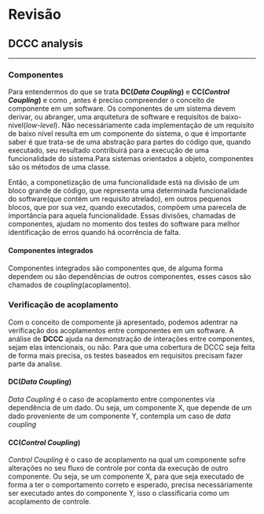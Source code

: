 # Revisão

## DCCC analysis

---------------

### Componentes

Para entendermos do que se trata **DC(*Data Coupling*)** e **CC(*Control Coupling*)** e como , antes é preciso compreender o conceito de componente em um software. Os componentes de um sistema devem derivar, ou abranger, uma arquitetura de software e requisitos de baixo-nivel(*low-level*). Não necessáriamente cada implementação de um requisito de baixo nível resulta em um componente do sistema, o que é importante saber é que trata-se de uma abstração para partes do código que, quando executado, seu resultado contribuirá para a execução de uma funcionalidade do sistema.Para sistemas orientados a objeto, componentes são os métodos de uma classe.

Então, a componetização de uma funcionalidade está na divisão de um bloco grande de código, que representa uma determinada funcionalidade do software(que contém um requisito atrelado), em outros pequenos blocos, que por sua vez, quando executados, compõem uma parecela de importância para aquela funcionalidade. Essas divisões, chamadas de componentes, ajudam no momento dos testes do software para melhor identificação de erros quando há ocorrência de falta.

#### Componentes integrados

Componentes integrados são componentes que, de alguma forma dependem ou são dependências de outros componentes, esses casos são chamados de *coupling*(acoplamento).

### Verificação de acoplamento

Com o conceito de compomente já apresentado, podemos adentrar na verificação dos acoplamentos entre componentes em um software. A análise de **DCCC** ajuda na demonstração de interações entre componentes, sejam elas intencionais, ou não. Para que uma cobertura de DCCC seja feita de forma mais precisa, os testes baseados em requisitos precisam fazer parte da analise.

#### DC(*Data Coupling*)

*Data Coupling* é o caso de acoplamento entre componentes via dependência de um dado. Ou seja, um componente X, que depende de um dado proveniente de um componente Y, contempla um caso de *data coupling*

#### CC(*Control Coupling*)

*Control Coupling* é o caso de acoplamento na qual um componente sofre alterações no seu fluxo de controle por conta da execução de outro componente. Ou seja, se um componente X, para que seja executado de forma a ter o comportamento correto e esperado, precisa necessáriamente ser executado antes do componente Y, isso o classificaria como um acoplamento de controle.
